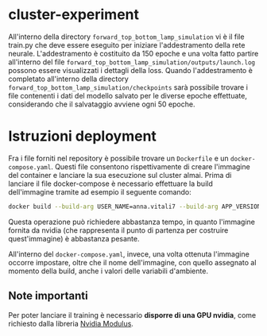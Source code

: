 # cluster-experiment

All'interno della directory  `forward_top_bottom_lamp_simulation` vi è il file train.py che deve essere eseguito per iniziare l'addestramento della rete neurale.
L'addestramento è costituito da 150 epoche e una volta fatto partire all'interno del file `forward_top_bottom_lamp_simulation/outputs/launch.log` possono essere visualizzati i dettagli della loss.
Quando l'addestramento è completato all'interno della directory `forward_top_bottom_lamp_simulation/checkpoints` sarà possibile trovare i file contenenti i dati del modello salvato per le diverse epoche effettuate, considerando che il salvataggio avviene ogni 50 epoche.

# Istruzioni deployment
Fra i file forniti nel repository è possibile trovare un `Dockerfile` e un `docker-compose.yaml`. Questi file consentono rispettivamente di creare l'immagine del container e lanciare la sua esecuzione sul cluster almai. Prima di lanciare il file docker-compose è necessario effettuare la build dell'immagine tramite ad esempio il seguente comando:

```bash
docker build --build-arg USER_NAME=anna.vitali7 --build-arg APP_VERSION=1.0 -t thermoforming_simulazion:1.0 .
```
Questa operazione può richiedere abbastanza tempo, in quanto l'immagine fornita da nvidia (che rappresenta il punto di partenza per costruire quest'immagine) è abbastanza pesante.

All'interno del `docker-compose.yaml`, invece, una volta ottenuta l'immagine occorre impostare, oltre che il nome dell'immagine, con quello assegnato al momento della build, anche i valori delle variabili d'ambiente.

## Note importanti
Per poter lanciare il training è necessario **disporre di una GPU nvidia**, come richiesto dalla libreria [Nvidia Modulus](https://docs.nvidia.com/deeplearning/modulus/getting-started/index.html).
